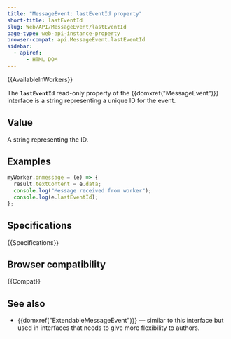 ```yaml
---
title: "MessageEvent: lastEventId property"
short-title: lastEventId
slug: Web/API/MessageEvent/lastEventId
page-type: web-api-instance-property
browser-compat: api.MessageEvent.lastEventId
sidebar:
  - apiref:
      - HTML DOM
---
```


{{AvailableInWorkers}}

The **`lastEventId`** read-only property of the
{{domxref("MessageEvent")}} interface is a string representing a
unique ID for the event.

## Value

A string representing the ID.

## Examples

```js
myWorker.onmessage = (e) => {
  result.textContent = e.data;
  console.log("Message received from worker");
  console.log(e.lastEventId);
};
```

## Specifications

{{Specifications}}

## Browser compatibility

{{Compat}}

## See also

- {{domxref("ExtendableMessageEvent")}} — similar to this interface but used in
  interfaces that needs to give more flexibility to authors.
